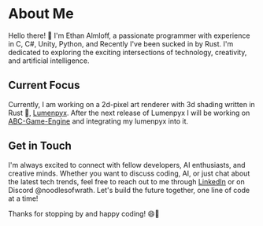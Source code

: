 # About Me

Hello there! 👋 I'm Ethan Almloff, a passionate programmer with experience in C, C#, Unity, Python, and Recently I've been sucked in by Rust. I'm dedicated to exploring the exciting intersections of technology, creativity, and artificial intelligence.

## Current Focus

Currently, I am working on a 2d-pixel art renderer with 3d shading written in Rust 🦀, [Lumenpyx](https://github.com/NoodlesOfWrath/lumenpyx). After the next release of Lumenpyx I will be working on [ABC-Game-Engine](https://github.com/ABC-Engine/ABC-Game-Engine) and integrating my lumenpyx into it.

## Get in Touch

I'm always excited to connect with fellow developers, AI enthusiasts, and creative minds. Whether you want to discuss coding, AI, or just chat about the latest tech trends, feel free to reach out to me through [LinkedIn](https://www.linkedin.com/in/ethan-almloff-12312b280/) or on Discord @noodlesofwrath. Let's build the future together, one line of code at a time!

Thanks for stopping by and happy coding! 😄🚀
